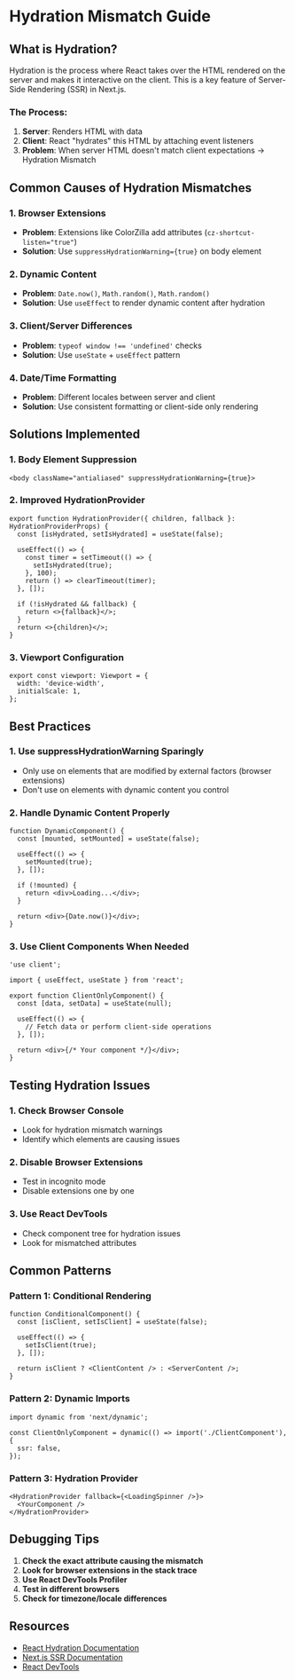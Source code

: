 # Hydration Mismatch Guide

## What is Hydration?

Hydration is the process where React takes over the HTML rendered on the server and makes it interactive on the client. This is a key feature of Server-Side Rendering (SSR) in Next.js.

### The Process:
1. **Server**: Renders HTML with data
2. **Client**: React "hydrates" this HTML by attaching event listeners
3. **Problem**: When server HTML doesn't match client expectations → Hydration Mismatch

## Common Causes of Hydration Mismatches

### 1. Browser Extensions
- **Problem**: Extensions like ColorZilla add attributes (`cz-shortcut-listen="true"`)
- **Solution**: Use `suppressHydrationWarning={true}` on body element

### 2. Dynamic Content
- **Problem**: `Date.now()`, `Math.random()`, `Math.random()`
- **Solution**: Use `useEffect` to render dynamic content after hydration

### 3. Client/Server Differences
- **Problem**: `typeof window !== 'undefined'` checks
- **Solution**: Use `useState` + `useEffect` pattern

### 4. Date/Time Formatting
- **Problem**: Different locales between server and client
- **Solution**: Use consistent formatting or client-side only rendering

## Solutions Implemented

### 1. Body Element Suppression
```tsx
<body className="antialiased" suppressHydrationWarning={true}>
```

### 2. Improved HydrationProvider
```tsx
export function HydrationProvider({ children, fallback }: HydrationProviderProps) {
  const [isHydrated, setIsHydrated] = useState(false);

  useEffect(() => {
    const timer = setTimeout(() => {
      setIsHydrated(true);
    }, 100);
    return () => clearTimeout(timer);
  }, []);

  if (!isHydrated && fallback) {
    return <>{fallback}</>;
  }
  return <>{children}</>;
}
```

### 3. Viewport Configuration
```tsx
export const viewport: Viewport = {
  width: 'device-width',
  initialScale: 1,
};
```

## Best Practices

### 1. Use suppressHydrationWarning Sparingly
- Only use on elements that are modified by external factors (browser extensions)
- Don't use on elements with dynamic content you control

### 2. Handle Dynamic Content Properly
```tsx
function DynamicComponent() {
  const [mounted, setMounted] = useState(false);
  
  useEffect(() => {
    setMounted(true);
  }, []);
  
  if (!mounted) {
    return <div>Loading...</div>;
  }
  
  return <div>{Date.now()}</div>;
}
```

### 3. Use Client Components When Needed
```tsx
'use client';

import { useEffect, useState } from 'react';

export function ClientOnlyComponent() {
  const [data, setData] = useState(null);
  
  useEffect(() => {
    // Fetch data or perform client-side operations
  }, []);
  
  return <div>{/* Your component */}</div>;
}
```

## Testing Hydration Issues

### 1. Check Browser Console
- Look for hydration mismatch warnings
- Identify which elements are causing issues

### 2. Disable Browser Extensions
- Test in incognito mode
- Disable extensions one by one

### 3. Use React DevTools
- Check component tree for hydration issues
- Look for mismatched attributes

## Common Patterns

### Pattern 1: Conditional Rendering
```tsx
function ConditionalComponent() {
  const [isClient, setIsClient] = useState(false);
  
  useEffect(() => {
    setIsClient(true);
  }, []);
  
  return isClient ? <ClientContent /> : <ServerContent />;
}
```

### Pattern 2: Dynamic Imports
```tsx
import dynamic from 'next/dynamic';

const ClientOnlyComponent = dynamic(() => import('./ClientComponent'), {
  ssr: false,
});
```

### Pattern 3: Hydration Provider
```tsx
<HydrationProvider fallback={<LoadingSpinner />}>
  <YourComponent />
</HydrationProvider>
```

## Debugging Tips

1. **Check the exact attribute causing the mismatch**
2. **Look for browser extensions in the stack trace**
3. **Use React DevTools Profiler**
4. **Test in different browsers**
5. **Check for timezone/locale differences**

## Resources

- [React Hydration Documentation](https://react.dev/link/hydration-mismatch)
- [Next.js SSR Documentation](https://nextjs.org/docs/app/building-your-application/rendering)
- [React DevTools](https://chrome.google.com/webstore/detail/react-developer-tools/fmkadmapgofadopljbjfkapdkoienihi) 